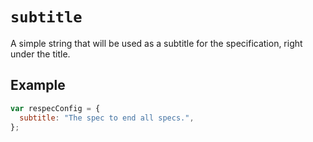 # `subtitle`

A simple string that will be used as a subtitle for the specification, right under the title.

## Example

```js "example": "Add a specification subtitle."
var respecConfig = {
  subtitle: "The spec to end all specs.",
};
```
